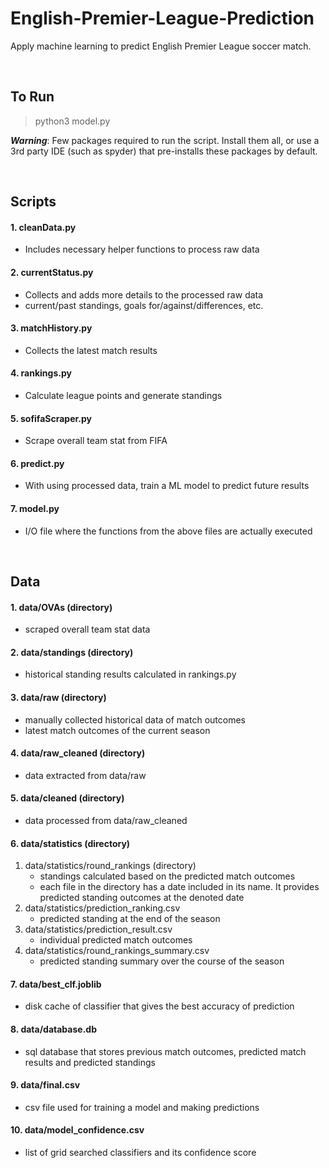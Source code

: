 # English-Premier-League-Prediction
Apply machine learning to predict English Premier League soccer match.


&nbsp;
&nbsp;


## To Run
> python3 model.py

***Warning***: Few packages required to run the script. Install them all, or use a 3rd party IDE (such as spyder) that pre-installs these packages by default.


&nbsp;
&nbsp;

## Scripts
#### 1. cleanData.py
- Includes necessary helper functions to process raw data
#### 2. currentStatus.py
- Collects and adds more details to the processed raw data
- current/past standings, goals for/against/differences, etc.
#### 3. matchHistory.py
- Collects the latest match results
#### 4. rankings.py
- Calculate league points and generate standings
#### 5. sofifaScraper.py
- Scrape overall team stat from FIFA
#### 6. predict.py
- With using processed data, train a ML model to predict future results
#### 7. model.py
- I/O file where the functions from the above files are actually executed

&nbsp;
&nbsp;



## Data
#### 1. data/OVAs (directory)
- scraped overall team stat data
#### 2. data/standings (directory)
- historical standing results calculated in rankings.py
#### 3. data/raw (directory)
- manually collected historical data of match outcomes
- latest match outcomes of the current season
#### 4. data/raw_cleaned (directory)
- data extracted from data/raw
#### 5. data/cleaned (directory)
- data processed from data/raw_cleaned
#### 6. data/statistics (directory)
1. data/statistics/round_rankings (directory)
	- standings calculated based on the predicted match outcomes
	- each file in the directory has a date included in its name. It provides predicted standing outcomes at the denoted date
2. data/statistics/prediction_ranking.csv
	- predicted standing at the end of the season
3. data/statistics/prediction_result.csv
	- individual predicted match outcomes
4. data/statistics/round_rankings_summary.csv
	- predicted standing summary over the course of the season
#### 7. data/best_clf.joblib
- disk cache of classifier that gives the best accuracy of prediction
#### 8. data/database.db
- sql database that stores previous match outcomes, predicted match results and predicted standings
#### 9. data/final.csv
- csv file used for training a model and making predictions
#### 10. data/model_confidence.csv
- list of grid searched classifiers and its confidence score



